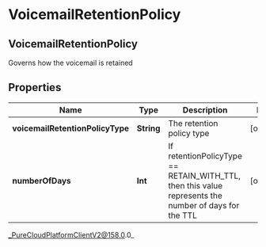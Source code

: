 # VoicemailRetentionPolicy

## VoicemailRetentionPolicy
Governs how the voicemail is retained

## Properties

|Name | Type | Description | Notes|
|------------ | ------------- | ------------- | -------------|
| **voicemailRetentionPolicyType** | **String** | The retention policy type | [optional] |
| **numberOfDays** | **Int** | If retentionPolicyType &#x3D;&#x3D; RETAIN_WITH_TTL, then this value represents the number of days for the TTL | [optional] |



_PureCloudPlatformClientV2@158.0.0_
